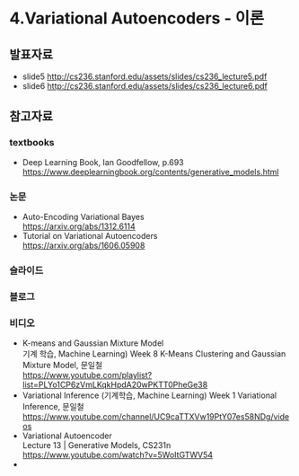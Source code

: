 # 4.Variational Autoencoders - 이론
## 발표자료
  + slide5 http://cs236.stanford.edu/assets/slides/cs236_lecture5.pdf
  + slide6 http://cs236.stanford.edu/assets/slides/cs236_lecture6.pdf

## 참고자료
### textbooks
  + Deep Learning Book, Ian Goodfellow, p.693 <br/>
  https://www.deeplearningbook.org/contents/generative_models.html
  
### 논문
  + Auto-Encoding Variational Bayes <br/>
  https://arxiv.org/abs/1312.6114
  + Tutorial on Variational Autoencoders <br/>
  https://arxiv.org/abs/1606.05908
  
### 슬라이드

### 블로그

### 비디오
  + K-means and Gaussian Mixture Model <br/>
  기계 학습, Machine Learning) Week 8 K-Means Clustering and Gaussian Mixture Model, 문일철 <br/>
  https://www.youtube.com/playlist?list=PLYo1CP6zVmLKqkHpdA20wPKTT0PheGe38
  + Variational Inference 
  (기계학습, Machine Learning) Week 1 Variational Inference, 문일철 <br/>
  https://www.youtube.com/channel/UC9caTTXVw19PtY07es58NDg/videos
  + Variational Autoencoder <br/>
  Lecture 13 | Generative Models, CS231n <br/>
  https://www.youtube.com/watch?v=5WoItGTWV54
  +
  
